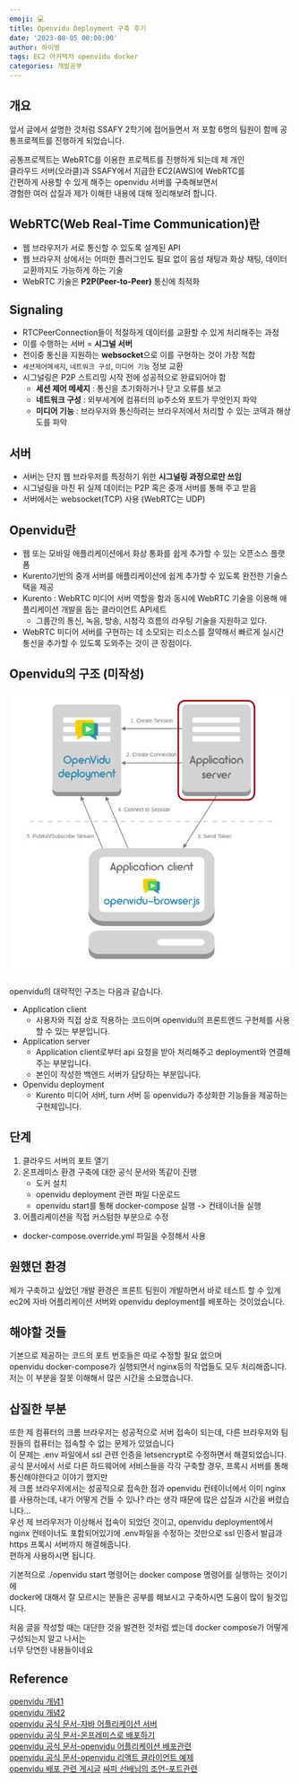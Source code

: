 ```yaml
---
emoji: 💻
title: Openvidu Deployment 구축 후기
date: '2023-08-05 00:00:00'
author: 하이영
tags: EC2 아키텍처 openvidu docker
categories: 개발공부
---
```


## 개요

앞서 글에서 설명한 것처럼 SSAFY 2학기에 접어들면서 저 포함 6명의
팀원이 함께 공통프로젝트를 진행하게 되었습니다.

공통프로젝트는 WebRTC를 이용한 프로젝트를 진행하게 되는데 제 개인  
클라우드 서버(오라클)과 SSAFY에서 지급한 EC2(AWS)에 WebRTC를  
간편하게 사용할 수 있게 해주는 openvidu 서버를 구축해보면서  
경험한 여러 삽질과 제가 이해한 내용에 대해 정리해보려 합니다.

## WebRTC(Web Real-Time Communication)란

- 웹 브라우저가 서로 통신할 수 있도록 설계된 API
- 웹 브라우저 상에서는 어떠한 플러그인도 필요 없이 음성 채팅과 화상 채팅,
  데이터 교환까지도 가능하게 하는 기술
- WebRTC 기술은 **P2P(Peer-to-Peer)** 통신에 최적화

## Signaling

- RTCPeerConnection들이 적절하게 데이터를 교환할 수 있게 처리해주는 과정
- 이를 수행하는 서버 = **시그널 서버**
- 전이중 통신을 지원하는 **websocket**으로 이를 구현하는 것이 가장 적합
- `세션제어메세지`, `네트워크 구성`, `미디어 기능` 정보 교환
- 시그널링은 P2P 스트리밍 시작 전에 성공적으로 완료되어야 함
  - **세션 제어 메세지** : 통신을 초기화하거나 닫고 오류를 보고
  - **네트워크 구성** : 외부세계에 컴퓨터의 ip주소와 포트가 무엇인지 파악
  - **미디어 기능** : 브라우저와 통신하려는 브라우저에서 처리할 수 있는 코덱과 해상도를 파악

## 서버

- 서버는 단지 웹 브라우저를 특정하기 위한 **시그널링 과정으로만 쓰임**
- 시그널링을 마친 뒤 실제 데이터는 P2P 혹은 중개 서버를 통해 주고 받음
- 서버에서는 websocket(TCP) 사용 (WebRTC는 UDP)

## Openvidu란

- 웹 또는 모바일 애플리케이션에서 화상 통화를 쉽게 추가할 수 있는 오픈소스 플랫폼
- Kurento기반의 중개 서버를 애플리케이션에 쉽게 추가할 수 있도록 완전한 기술스택을 제공
- Kurento : WebRTC 미디어 서버 역할을 함과 동시에 WebRTC 기술을 이용해 애플리케이션 개발을 돕는 클라이언트 API세트
  - 그룹간의 통신, 녹음, 방송, 시청각 흐름의 라우팅 기술을 지원하고 있다.
- WebRTC 미디어 서버를 구현하는 데 소모되는 리소스를 절약해서 빠르게 실시간 통신을 추가할 수 있도록 도와주는 것이 큰 장점이다.

## Openvidu의 구조 (미작성)

![openvidu-구조](01.png)
<br>
<br>
openvidu의 대략적인 구조는 다음과 같습니다.

- Application client
  - 사용자와 직접 상호 작용하는 코드이며 openvidu의 프론트엔드 구현체를 사용할 수 있는 부분입니다.
- Application server
  - Application client로부터 api 요청을 받아 처리해주고 deployment와 연결해주는 부분입니다.
  - 본인이 작성한 백엔드 서버가 담당하는 부분입니다.
- Openvidu deployment
  - Kurento 미디어 서버, turn 서버 등 openvidu가 추상화한 기능들을 제공하는 구현체입니다.

## 단계

1. 클라우드 서버의 포트 열기
2. 온프레미스 환경 구축에 대한 공식 문서와 똑같이 진행
   - 도커 설치
   - openvidu deployment 관련 파일 다운로드
   - openvidu start를 통해 docker-compose 실행 -> 컨테이너들 실행
3. 어플리케이션을 직접 커스텀한 부분으로 수정

- docker-compose.override.yml 파일을 수정해서 사용

## 원했던 환경

제가 구축하고 싶었던 개발 환경은 프론트 팀원이 개발하면서 바로 테스트 할 수 있게  
ec2에 자바 어플리케이션 서버와 openvidu deployment를 배포하는 것이었습니다.

## 해야할 것들

기본으로 제공하는 코드의 포트 번호들은 따로 수정할 필요 없으며  
openvidu docker-compose가 실행되면서 nginx등의 작업들도 모두 처리해줍니다.
저는 이 부분을 잘못 이해해서 많은 시간을 소요했습니다.

## 삽질한 부분

또한 제 컴퓨터의 크롬 브라우저는 성공적으로 서버 접속이 되는데, 다른 브라우저와
팀원들의 컴퓨터는 접속할 수 없는 문제가 있었습니다  
이 문제는 .env 파일에서 ssl 관련 인증을 letsencrypt로 수정하면서 해결되었습니다.  
공식 문서에서 서로 다른 하드웨어에 서비스들을 각각 구축할 경우, 프록시 서버를 통해 통신해야한다고 이야기 했지만  
제 크롬 브라우저에서는 성공적으로 접속한 점과 openvidu 컨테이너에서 이미 nginx를 사용하는데, 내가 어떻게 건들 수 있나? 라는 생각 때문에 많은 삽질과 시간을 버렸습니다...  
우선 제 브라우저가 이상해서 접속이 되었던 것이고, openvidu deployment에서 nginx 컨테이너도 포함되어있기에 .env파일을 수정하는 것만으로 ssl 인증서 발급과 https 프록시 서버까지 해결해줍니다.  
편하게 사용하시면 됩니다.

기본적으로 ./openvidu start 명령어는 docker compose 명령어를 실행하는 것이기에  
docker에 대해서 잘 모르시는 분들은 공부를 해보시고 구축하시면 도움이 많이 될것입니다.

처음 글을 작성할 때는 대단한 것을 발견한 것처럼 썼는데 docker compose가 어떻게 구성되는지 알고 나서는  
너무 당연한 내용들이네요

## Reference

[openvidu 개념1](https://velog.io/@ohsg97/openVidu-tutorial-%EC%8B%9C%EC%9E%91%ED%95%98%EA%B8%B0)  
[openvidu 개념2](https://2jinishappy.tistory.com/335)  
[openvidu 공식 문서-자바 어플리케이션 서버](https://docs.openvidu.io/en/stable/application-server/openvidu-basic-java/)  
[openvidu 공식 문서-온프레미스로 배포하기](https://docs.openvidu.io/en/stable/deployment/ce/on-premises/)  
[openvidu 공식 문서-openvidu 어플리케이션 배포관련](https://docs.openvidu.io/en/stable/deployment/deploying-openvidu-apps/#with-docker)  
[openvidu 공식 문서-openvidu 리액트 클라이언트 예제](https://docs.openvidu.io/en/stable/tutorials/openvidu-react/)  
[openvidu 배포 관련 게시글](https://hoonti06.gitlab.io/wiki/deploying-openvidu-on-premises/#openvidu%EB%A5%BC-%EC%82%AC%EC%9A%A9%ED%95%98%EB%8A%94-application%EC%9D%84-openvidu%EA%B0%80-%EB%B0%B0%ED%8F%AC%EB%90%98%EB%8A%94-%EC%84%9C%EB%B2%84%EC%97%90-%EA%B0%99%EC%9D%B4-%EB%B0%B0%ED%8F%AC%ED%95%98%EB%8A%94-%EB%B0%A9%EB%B2%95)
[싸피 선배님의 조언-포트관련](https://velog.io/@kwak0568/OpenVidu-%EB%B0%B0%ED%8F%AC-Port%EC%99%80%EC%9D%98-%EC%A0%84%EC%9F%81)

```toc

```
